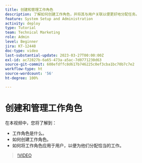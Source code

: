 ```yaml
---
title: 创建和管理工作角色
description: 了解如何创建工作角色，并将其与用户关联以便更好地分配任务。
feature: System Setup and Administration
activity: deploy
type: Tutorial
team: Technical Marketing
role: Admin
level: Beginner
jira: KT-12448
doc-type: video
last-substantial-update: 2023-03-27T00:00:00Z
exl-id: ac72827b-6a65-473a-a5ac-7d0771230d63
source-git-commit: 608efdffc8d617b746225c0ef3cba1bc70b7c7e2
workflow-type: ht
source-wordcount: '56'
ht-degree: 100%

---
```


# 创建和管理工作角色

在本视频中，您将了解到：

* 工作角色是什么。
* 如何创建工作角色。
* 如何将工作角色应用于用户，以便为他们分配恰当的工作。

>[!VIDEO](https://video.tv.adobe.com/v/3416966/?quality=12&learn=on&enablevpops)

